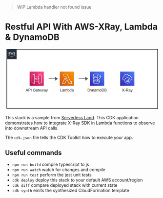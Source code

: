 >WIP Lambda handler not found issue
# Restful API With AWS-XRay, Lambda & DynamoDB
![Alt Text](./images/Screenshot%202022-07-27%20080854.png)

This stack is a sample from [Serverless Land](https://serverlessland.com/patterns/apigw-lambda-dynamodb-xray-cdk). This CDK application demonstrates how to integrate X-Ray SDK in Lambda functions to observe into downstream API calls.

The `cdk.json` file tells the CDK Toolkit how to execute your app.

## Useful commands

* `npm run build`   compile typescript to js
* `npm run watch`   watch for changes and compile
* `npm run test`    perform the jest unit tests
* `cdk deploy`      deploy this stack to your default AWS account/region
* `cdk diff`        compare deployed stack with current state
* `cdk synth`       emits the synthesized CloudFormation template

